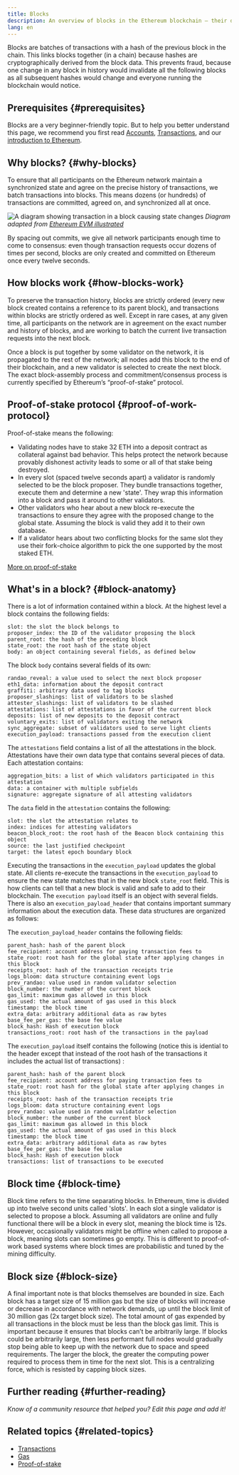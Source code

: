 ```yaml
---
title: Blocks
description: An overview of blocks in the Ethereum blockchain – their data structure, why they're needed, and how they're made.
lang: en
---
```


Blocks are batches of transactions with a hash of the previous block in the chain. This links blocks together (in a chain) because hashes are cryptographically derived from the block data. This prevents fraud, because one change in any block in history would invalidate all the following blocks as all subsequent hashes would change and everyone running the blockchain would notice.

## Prerequisites {#prerequisites}

Blocks are a very beginner-friendly topic. But to help you better understand this page, we recommend you first read [Accounts](/developers/docs/accounts/), [Transactions](/developers/docs/transactions/), and our [introduction to Ethereum](/developers/docs/intro-to-ethereum/).

## Why blocks? {#why-blocks}

To ensure that all participants on the Ethereum network maintain a synchronized state and agree on the precise history of transactions, we batch transactions into blocks. This means dozens (or hundreds) of transactions are committed, agreed on, and synchronized all at once.

![A diagram showing transaction in a block causing state changes](./tx-block.png)
_Diagram adapted from [Ethereum EVM illustrated](https://takenobu-hs.github.io/downloads/ethereum_evm_illustrated.pdf)_

By spacing out commits, we give all network participants enough time to come to consensus: even though transaction requests occur dozens of times per second, blocks are only created and committed on Ethereum once every twelve seconds.

## How blocks work {#how-blocks-work}

To preserve the transaction history, blocks are strictly ordered (every new block created contains a reference to its parent block), and transactions within blocks are strictly ordered as well. Except in rare cases, at any given time, all participants on the network are in agreement on the exact number and history of blocks, and are working to batch the current live transaction requests into the next block.

Once a block is put together by some validator on the network, it is propagated to the rest of the network; all nodes add this block to the end of their blockchain, and a new validator is selected to create the next block. The exact block-assembly process and commitment/consensus process is currently specified by Ethereum’s “proof-of-stake” protocol.

## Proof-of-stake protocol {#proof-of-work-protocol}

Proof-of-stake means the following:

- Validating nodes have to stake 32 ETH into a deposit contract as collateral against bad behavior. This helps protect the network because provably dishonest activity leads to some or all of that stake being destroyed.
- In every slot (spaced twelve seconds apart) a validator is randomly selected to be the block proposer. They bundle transactions together, execute them and determine a new 'state'. They wrap this information into a block and pass it around to other validators.
- Other validators who hear about a new block re-execute the transactions to ensure they agree with the proposed change to the global state. Assuming the block is valid they add it to their own database.
- If a validator hears about two conflicting blocks for the same slot they use their fork-choice algorithm to pick the one supported by the most staked ETH.

[More on proof-of-stake](/developers/docs/consensus-mechanisms/pos)

## What's in a block? {#block-anatomy}

There is a lot of information contained within a block. At the highest level a block contains the following fields:

```
slot: the slot the block belongs to
proposer_index: the ID of the validator proposing the block
parent_root: the hash of the preceding block
state_root: the root hash of the state object
body: an object containing several fields, as defined below
```

The block `body` contains several fields of its own:

```
randao_reveal: a value used to select the next block proposer
eth1_data: information about the deposit contract
graffiti: arbitrary data used to tag blocks
proposer_slashings: list of validators to be slashed
attester_slashings: list of validators to be slashed
attestations: list of attestations in favor of the current block
deposits: list of new deposits to the deposit contract
voluntary_exits: list of validators exiting the network
sync_aggregate: subset of validators used to serve light clients
execution_payload: transactions passed from the execution client
```

The `attestations` field contains a list of all the attestations in the block. Attestations have their own data type that contains several pieces of data. Each attestation contains:

```
aggregation_bits: a list of which validators participated in this attestation
data: a container with multiple subfields
signature: aggregate signature of all attesting validators
```

The `data` field in the `attestation` contains the following:

```
slot: the slot the attestation relates to
index: indices for attesting validators
beacon_block_root: the root hash of the Beacon block containing this object
source: the last justified checkpoint
target: the latest epoch boundary block
```

Executing the transactions in the `execution_payload` updates the global state. All clients re-execute the transactions in the `execution_payload` to ensure the new state matches that in the new block `state_root` field. This is how clients can tell that a new block is valid and safe to add to their blockchain. The `execution payload` itself is an object with several fields. There is also an `execution_payload_header` that contains important summary information about the execution data. These data structures are organized as follows:

The `execution_payload_header` contains the following fields:

```
parent_hash: hash of the parent block
fee_recipient: account address for paying transaction fees to
state_root: root hash for the global state after applying changes in this block
receipts_root: hash of the transaction receipts trie
logs_bloom: data structure containing event logs
prev_randao: value used in random validator selection
block_number: the number of the current block
gas_limit: maximum gas allowed in this block
gas_used: the actual amount of gas used in this block
timestamp: the block time
extra_data: arbitrary additional data as raw bytes
base_fee_per_gas: the base fee value
block_hash: Hash of execution block
transactions_root: root hash of the transactions in the payload
```

The `execution_payload` itself contains the following (notice this is idential to the header except that instead of the root hash of the transactions it includes the actual list of transactions) :

```
parent_hash: hash of the parent block
fee_recipient: account address for paying transaction fees to
state_root: root hash for the global state after applying changes in this block
receipts_root: hash of the transaction receipts trie
logs_bloom: data structure containing event logs
prev_randao: value used in random validator selection
block_number: the number of the current block
gas_limit: maximum gas allowed in this block
gas_used: the actual amount of gas used in this block
timestamp: the block time
extra_data: arbitrary additional data as raw bytes
base_fee_per_gas: the base fee value
block_hash: Hash of execution block
transactions: list of transactions to be executed
```

## Block time {#block-time}

Block time refers to the time separating blocks. In Ethereum, time is divided up into twelve second units called 'slots'. In each slot a single validator is selected to propose a block. Assuming all validators are online and fully functional there will be a block in every slot, meaning the block time is 12s. However, occasionally validators might be offline when called to propose a block, meaning slots can sometimes go empty. This is different to proof-of-work based systems where block times are probabilistic and tuned by the mining difficulty.

## Block size {#block-size}

A final important note is that blocks themselves are bounded in size. Each block has a target size of 15 million gas but the size of blocks will increase or decrease in accordance with network demands, up until the block limit of 30 million gas (2x target block size). The total amount of gas expended by all transactions in the block must be less than the block gas limit. This is important because it ensures that blocks can’t be arbitrarily large. If blocks could be arbitrarily large, then less performant full nodes would gradually stop being able to keep up with the network due to space and speed requirements. The larger the block, the greater the computing power required to process them in time for the next slot. This is a centralizing force, which is resisted by capping block sizes.

## Further reading {#further-reading}

_Know of a community resource that helped you? Edit this page and add it!_

## Related topics {#related-topics}

- [Transactions](/developers/docs/transactions/)
- [Gas](/developers/docs/gas/)
- [Proof-of-stake](/developers/docs/consensus-mechanisms/pos)
